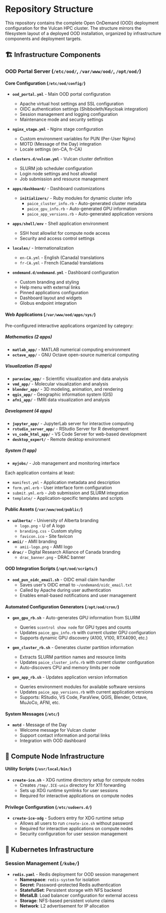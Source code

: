 # Repository Structure

This repository contains the complete Open OnDemand (OOD) deployment configuration for the Vulcan HPC cluster. The structure mirrors the filesystem layout of a deployed OOD installation, organized by infrastructure components and deployment targets.

## 🏗️ Infrastructure Components

### **OOD Portal Server** (`/etc/ood/`, `/var/www/ood/`, `/opt/ood/`)

#### **Core Configuration** (`/etc/ood/config/`)
- **`ood_portal.yml`** - Main OOD portal configuration
  - Apache virtual host settings and SSL configuration
  - OIDC authentication settings (Shibboleth/Keycloak integration)
  - Session management and logging configuration
  - Maintenance mode and security settings

- **`nginx_stage.yml`** - Nginx stage configuration
  - Custom environment variables for PUN (Per-User Nginx)
  - MOTD (Message of the Day) integration
  - Locale settings (en-CA, fr-CA)

- **`clusters.d/vulcan.yml`** - Vulcan cluster definition
  - SLURM job scheduler configuration
  - Login node settings and host allowlist
  - Job submission and resource management

- **`apps/dashboard/`** - Dashboard customizations
  - **`initializers/`** - Ruby modules for dynamic cluster info
    - `paice_cluster_info.rb` - Auto-generated cluster metadata
    - `paice_gpu_info.rb` - Auto-generated GPU information
    - `paice_app_versions.rb` - Auto-generated application versions

- **`apps/shell/env`** - Shell application environment
  - SSH host allowlist for compute node access
  - Security and access control settings

- **`locales/`** - Internationalization
  - `en-CA.yml` - English (Canada) translations
  - `fr-CA.yml` - French (Canada) translations

- **`ondemand.d/ondemand.yml`** - Dashboard configuration
  - Custom branding and styling
  - Help menu with external links
  - Pinned applications configuration
  - Dashboard layout and widgets
  - Globus endpoint integration

#### **Web Applications** (`/var/www/ood/apps/sys/`)
Pre-configured interactive applications organized by category:

##### **Mathematics** (2 apps)
- **`matlab_app/`** - MATLAB numerical computing environment
- **`octave_app/`** - GNU Octave open-source numerical computing

##### **Visualization** (5 apps)
- **`paraview_app/`** - Scientific visualization and data analysis
- **`vmd_app/`** - Molecular visualization and analysis
- **`blender_app/`** - 3D modeling, animation, and rendering
- **`qgis_app/`** - Geographic information system (GIS)
- **`afni_app/`** - fMRI data visualization and analysis

##### **Development** (4 apps)
- **`jupyter_app/`** - JupyterLab server for interactive computing
- **`rstudio_server_app/`** - RStudio Server for R development
- **`vs_code_html_app/`** - VS Code Server for web-based development
- **`desktop_expert/`** - Remote desktop environment

##### **System** (1 app)
- **`myjobs/`** - Job management and monitoring interface

Each application contains at least:
- `manifest.yml` - Application metadata and description
- `form.yml.erb` - User interface form configuration
- `submit.yml.erb` - Job submission and SLURM integration
- `template/` - Application-specific templates and scripts

#### **Public Assets** (`/var/www/ood/public/`)
- **`ualberta/`** - University of Alberta branding
  - `logo.png` - U of A logo
  - `branding.css` - Custom styling
  - `favicon.ico` - Site favicon
- **`amii/`** - AMII branding
  - `amii-logo.png` - AMII logo
- **`drac/`** - Digital Research Alliance of Canada branding
  - `drac_banner.png` - DRAC banner

#### **OOD Integration Scripts** (`/opt/ood/scripts/`)
- **`ood_pun_oidc_email.sh`** - OIDC email claim handler
  - Saves user's OIDC email to `~/ondemand/oidc_email.txt`
  - Called by Apache during user authentication
  - Enables email-based notifications and user management

#### **Automated Configuration Generators** (`/opt/ood/cron/`)
- **`gen_gpu_rb.sh`** - Auto-generates GPU information from SLURM
  - Queries `scontrol show node` for GPU types and counts
  - Updates `paice_gpu_info.rb` with current cluster GPU configuration
  - Supports dynamic GPU discovery (A100, V100, RTX4090, etc.)

- **`gen_cluster_rb.sh`** - Generates cluster partition information
  - Extracts SLURM partition names and resource limits
  - Updates `paice_cluster_info.rb` with current cluster configuration
  - Auto-discovers CPU and memory limits per node

- **`gen_app_rb.sh`** - Updates application version information
  - Queries environment modules for available software versions
  - Updates `paice_app_versions.rb` with current application versions
  - Supports: RStudio, VS Code, ParaView, QGIS, Blender, Octave, MuJoCo, AFNI, etc.

#### **System Messages** (`/etc/`)
- **`motd`** - Message of the Day
  - Welcome message for Vulcan cluster
  - Support contact information and portal links
  - Integration with OOD dashboard

## 🐳 Compute Node Infrastructure

#### **Utility Scripts** (`/usr/local/bin/`)
- **`create-ice.sh`** - XDG runtime directory setup for compute nodes
  - Creates `/tmp/.ICE-unix` directory for X11 forwarding
  - Sets up XDG runtime symlinks for user sessions
  - Required for interactive applications on compute nodes

#### **Privilege Configuration** (`/etc/sudoers.d/`)
- **`create-ice-xdg`** - Sudoers entry for XDG runtime setup
  - Allows all users to run `create-ice.sh` without password
  - Required for interactive applications on compute nodes
  - Security configuration for user session management

## 🐳 Kubernetes Infrastructure

### **Session Management** (`/kube/`)
- **`redis.yaml`** - Redis deployment for OOD session management
  - **Namespace**: `redis-system` for isolation
  - **Secret**: Password-protected Redis authentication
  - **StatefulSet**: Persistent storage with NFS backend
  - **MetalLB**: Load balancer configuration for external access
  - **Storage**: NFS-based persistent volume claims
  - **Network**: L2 advertisement for IP allocation
